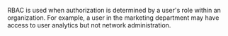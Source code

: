 RBAC is used when authorization is determined by a user's role within an organization. For example, a user in the marketing department may have access to user analytics but not network administration.